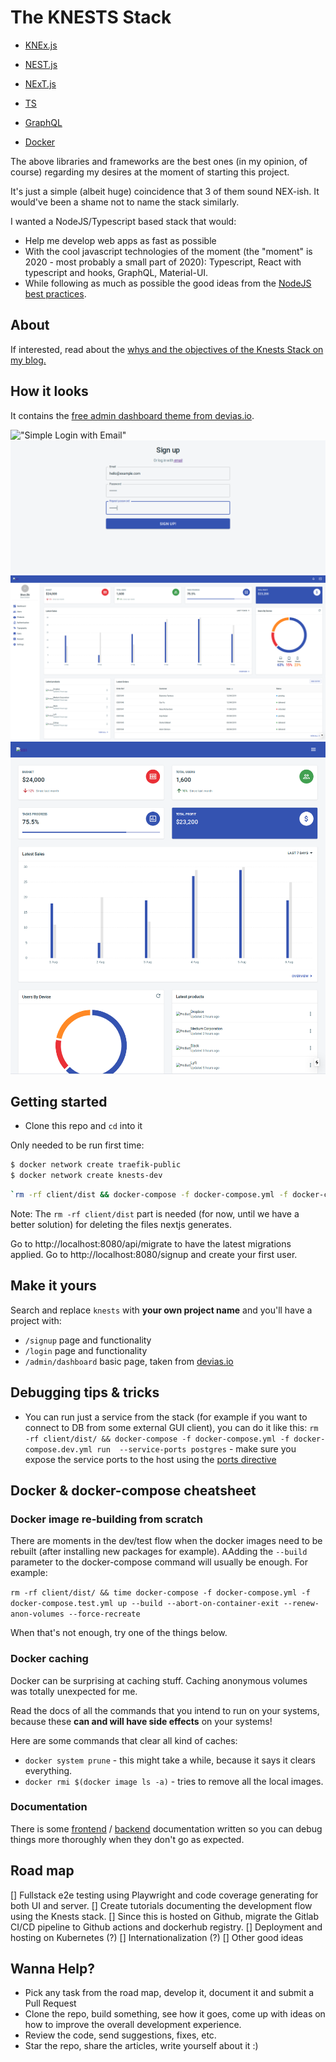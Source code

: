 # The KNESTS Stack
* [KNEx.js](http://knexjs.org/)
* [NEST.js](https://nestjs.com/)
* [NExT.js](https://nextjs.org/)
* [TS](https://www.typescriptlang.org/)

* [GraphQL](https://graphql.org/)
* [Docker](https://www.docker.com/)

The above libraries and frameworks are the best ones (in my opinion, of course) regarding my desires at the moment of starting this project. 

It's just a simple (albeit huge) coincidence that 3 of them sound NEX-ish. It would've been a shame not to name the stack similarly.

I wanted a NodeJS/Typescript based stack that would:
* Help me develop web apps as fast as possible
* With the cool javascript technologies of the moment (the "moment" is 2020 - most probably a small part of 2020): Typescript, React with typescript and hooks, GraphQL, Material-UI.
* While following as much as possible the good ideas from the [NodeJS best practices](https://github.com/goldbergyoni/nodebestpractices).

## About

If interested, read about the [whys and the objectives of the Knests Stack on my blog.](https://programming.tudorconstantin.com/2020/05/the-knests-stack.html)

## How it looks

It contains the [free admin dashboard theme from devias.io](https://react-material-dashboard.devias.io/dashboard).

![ "Simple Login with Email"](../client/public/screenshots/login.png)
![Signup](/client/public/screenshots/signup.png?raw=true "Signup Form")
![Dashboard Big](/client/public/screenshots/dashboard_big.png?raw=true "Big Dashboard")
![Responsive Dashboard](/client/public/screenshots/dashboard_small.png?raw=true "Responsive Dashboard")

## Getting started
* Clone this repo and `cd` into it

Only needed to be run first time: 

```bash
$ docker network create traefik-public
$ docker network create knests-dev
```

```bash
`rm -rf client/dist && docker-compose -f docker-compose.yml -f docker-compose.dev.yml up --build -V --force-recreate`
```

Note: The `rm -rf client/dist` part is needed (for now, until we have a better solution) for deleting the files  nextjs generates.

Go to http://localhost:8080/api/migrate to have the latest migrations applied.
Go to http://localhost:8080/signup and create your first user.

## Make it yours

Search and replace `knests` with **your own project name** and you'll have a project with:
* `/signup` page and functionality
* `/login` page and functionality
* `/admin/dashboard` basic page, taken from [devias.io](https://devias.io/products/material-react-dashboard)


## Debugging tips & tricks

* You can run just a service from the stack (for example if you want to connect to DB from some external GUI client), you can do it like this: `rm -rf client/dist/ && docker-compose -f docker-compose.yml -f docker-compose.dev.yml run  --service-ports postgres` - make sure you expose the service ports to the host using the [ports directive](https://docs.docker.com/compose/compose-file/#ports)

## Docker & docker-compose cheatsheet

### Docker image re-building from scratch
There are moments in the dev/test flow when the docker images need to be rebuilt (after installing new packages for example). AAdding the `--build` parameter to the docker-compose command will usually be enough. For example:

`rm -rf client/dist/ && time docker-compose -f docker-compose.yml -f docker-compose.test.yml up --build --abort-on-container-exit --renew-anon-volumes --force-recreate`

When that's not enough, try one of the things below.

### Docker caching
Docker can be surprising at caching stuff. Caching anonymous volumes was totally unexpected for me. 

Read the docs of all the commands that you intend to run on your systems, because these **can and will have side effects** on your systems!

Here are some commands that clear all kind of caches:

* `docker system prune` - this might take a while, because it says it clears everything.
* `docker rmi $(docker image ls -a)` - tries to remove all the local images.

### Documentation

There is some [frontend](https://github.com/tudorconstantin/knests/tree/master/client) / [backend](https://github.com/tudorconstantin/knests/tree/master/server) documentation written so you can debug things more thoroughly when they don't go as expected.

## Road map
[] Fullstack e2e testing using Playwright and code coverage generating for both UI and server.
[] Create tutorials documenting the development flow using the Knests stack.
[] Since this is hosted on Github, migrate the Gitlab CI/CD pipeline to Github actions and dockerhub registry.
[] Deployment and hosting on Kubernetes (?)
[] Internationalization (?)
[] Other good ideas
  
## Wanna Help?
- Pick any task from the road map, develop it, document it and submit a Pull Request
- Clone the repo, build something, see how it goes, come up with ideas on how to improve the overall development experience.
- Review the code, send suggestions, fixes, etc.
- Star the repo, share the articles, write yourself about it :)